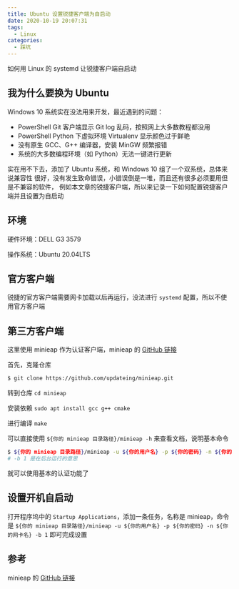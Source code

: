 ```yaml
---
title: Ubuntu 设置锐捷客户端为自启动
date: 2020-10-19 20:07:31
tags:
  - Linux
categories:
  - 踩坑
---
```


如何用 Linux 的 systemd 让锐捷客户端自启动

<!--more-->

## 我为什么要换为 Ubuntu

Windows 10 系统实在没法用来开发，最近遇到的问题：

- PowerShell Git 客户端显示 Git log 乱码，按照网上大多数教程都没用
- PowerShell Python 下虚拟环境 Virtualenv 显示颜色过于鲜艳
- 没有原生 GCC、G++ 编译器，安装 MinGW 频繁报错
- 系统的大多数编程环境（如 Python）无法一键进行更新

实在用不下去，添加了 Ubuntu 系统，和 Windows 10 组了一个双系统，总体来说兼容性
很好，没有发生致命错误，小错误倒是一堆，而且还有很多必须要用但是不兼容的软件，
例如本文章的锐捷客户端，所以来记录一下如何配置锐捷客户端并且设置为自启动

## 环境

硬件环境：DELL G3 3579

操作系统：Ubuntu 20.04LTS

## 官方客户端

锐捷的官方客户端需要网卡加载以后再运行，没法进行 `systemd` 配置，所以不使用官方客户端

## 第三方客户端

这里使用 minieap 作为认证客户端，minieap 的 [GitHub 链接](https://github.com/updateing/minieap)

首先，克隆仓库

```bash
$ git clone https://github.com/updateing/minieap.git
```

转到仓库 `cd minieap`

安装依赖 `sudo apt install gcc g++ cmake`

进行编译 `make`

可以直接使用 `${你的 minieap 目录路径}/minieap -h` 来查看文档，说明基本命令

```bash
$ ${你的 minieap 目录路径}/minieap -u ${你的用户名} -p ${你的密码} -n ${你的网卡名} -b 1
# -b 1 是在后台运行的意思
```

就可以使用基本的认证功能了

## 设置开机自启动

打开程序坞中的 `Startup Applications`，添加一条任务，名称是 minieap，命令是
`${你的 minieap 目录路径}/minieap -u ${你的用户名} -p ${你的密码} -n ${你的网卡名} -b 1`
即可完成设置

## 参考

minieap 的 [GitHub 链接](https://github.com/updateing/minieap)